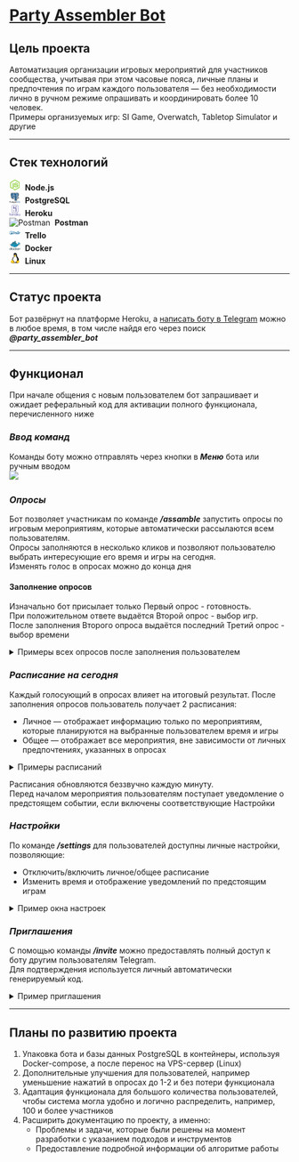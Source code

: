 # [Party Assembler Bot](https://t.me/party_assembler_bot)

## **Цель проекта**
Автоматизация организации игровых мероприятий для участников сообщества, учитывая при этом часовые пояса, личные планы и предпочтения по играм каждого пользователя — без необходимости лично в ручном режиме опрашивать и координировать более 10 человек.    
Примеры организуемых игр: SI Game, Overwatch, Tabletop Simulator и другие
____

## **Стек технологий**
  <img src="https://github.com/devicons/devicon/blob/master/icons/nodejs/nodejs-original.svg" title="Node.js" alt="Node.js" width="20" height="20"/>&nbsp;   **Node.js**    
  <img src="https://github.com/devicons/devicon/blob/master/icons/postgresql/postgresql-original-wordmark.svg" title="PostgreSQL" alt="PostgreSQL" width="20" height="20"/>&nbsp;   **PostgreSQL**    
  <img src="https://github.com/devicons/devicon/blob/master/icons/heroku/heroku-original-wordmark.svg" title="Heroku"  alt="Heroku" width="20" height="20"/>&nbsp;   **Heroku**    
  <img src="https://www.vectorlogo.zone/logos/getpostman/getpostman-icon.svg" title="Postman"  alt="Postman" width="20" height="20"/>&nbsp;   **Postman**      
  <img src="https://github.com/devicons/devicon/blob/master/icons/trello/trello-plain-wordmark.svg" title="Trello"  alt="Trello" width="20" height="20"/>&nbsp;   **Trello**    
  <img src="https://github.com/devicons/devicon/blob/master/icons/docker/docker-original-wordmark.svg" title="Docker"  alt="Docker" width="20" height="20"/>&nbsp;   **Docker**    
  <img src="https://github.com/devicons/devicon/blob/master/icons/linux/linux-original.svg" title="Linux" alt="Linux" width="20" height="20"/>&nbsp;   **Linux**  
____

## **Статус проекта**
Бот развёрнут на платформе Heroku, а [написать боту в Telegram](https://t.me/party_assembler_bot) можно в любое время, в том числе найдя его через поиск ___@party_assembler_bot___   
____

## **Функционал**
При начале общения с новым пользователем бот запрашивает и ожидает реферальный код для активации полного функционала, перечисленного ниже

### ___Ввод команд___
Команды боту можно отправлять через кнопки в ___**Меню**___ бота или ручным вводом    
<img src="https://user-images.githubusercontent.com/107767949/202308290-255f6946-fdb3-4b06-8fd3-61cadbb1b364.png" width="30%">

### ___Опросы___
Бот позволяет участникам по команде ___/assamble___ запустить опросы по игровым мероприятиям, которые автоматически рассылаются всем пользователям.    
Опросы заполняются в несколько кликов и позволяют пользователю выбрать интересующие его время и игры на сегодня.    
Изменять голос в опросах можно до конца дня    

#### ____Заполнение опросов____
Изначально бот присылает только Первый опрос - готовность.    
При положительном ответе выдаётся Второй опрос - выбор игр.    
После заполнения Второго опроса выдаётся последний Третий опрос - выбор времени    
<details> 
  <summary>Примеры всех опросов после заполнения пользователем </summary>
  Первый опрос - готовность<br>
  <img src="https://user-images.githubusercontent.com/107767949/202302735-d5133803-58ee-49bf-8295-3d25f6c23082.png" width="30%"><br>
  Второй опрос - выбор игры<br>
  <img src="https://user-images.githubusercontent.com/107767949/202302761-183a9807-eaa8-4a61-abe3-2c434d0da794.png" width="30%"><br>
  Третий опрос - выбор времени<br>
  <img src="https://user-images.githubusercontent.com/107767949/202302792-3c8683fa-c9bf-4bae-a87d-4475bb7905c5.png" width="30%">
</details>


### ___Расписание на сегодня___
Каждый голосующий в опросах влияет на итоговый результат. После заполнения опросов пользователь получает 2 расписания:    
- Личное — отображает информацию только по мероприятиям, которые планируются на выбранные пользователем время и игры
- Общее — отображает все мероприятия, вне зависимости от личных предпочтениях, указанных в опросах
<details> 
  <summary>Примеры расписаний </summary>
  <img src="https://user-images.githubusercontent.com/107767949/202303455-4e9cf6fa-3d5d-4373-bfd1-1dfb5d090bd7.png" width="25%"><br>
  <img src="https://user-images.githubusercontent.com/107767949/202303468-11030a77-661e-4687-9d51-f6ed76b57f56.png" width="25%"><br>
</details>

Расписания обновляются беззвучно каждую минуту.    
Перед началом мероприятия пользователям поступает уведомление о предстоящем событии, если включены соответствующие Настройки

### ___Настройки___
По команде ___/settings___ для пользователей доступны личные настройки, позволяющие:
- Отключить/включить личное/общее расписание
- Изменить время и отображение уведомлений по предстоящим играм

<details> 
  <summary>Пример окна настроек </summary>
  <img src="https://user-images.githubusercontent.com/107767949/202306435-cb7ed686-6242-4d6c-b6cc-506af30dbbe0.png" width="40%"><br>
  <img src="https://user-images.githubusercontent.com/107767949/202306485-e323370e-851c-4711-b7ec-be3a0f09015f.png" width="40%"><br>
</details>

### ___Приглашения___
С помощью команды ___/invite___ можно предоставлять полный доступ к боту другим пользователям Telegram.    
Для подтверждения используется личный автоматически генерируемый код.
<details> 
  <summary>Пример приглашения </summary>
  <img src="https://user-images.githubusercontent.com/107767949/202312540-650d2c84-591c-4004-ba51-fd7bab605dcc.png" width="40%"><br>
</details>

____
## **Планы по развитию проекта**
1. Упаковка бота и базы данных PostgreSQL в контейнеры, используя Docker-compose, а после перенос на VPS-сервер (Linux)
2. Дополнительные улучшения для пользователей, например уменьшение нажатий в опросах до 1-2 и без потери функционала
3. Адаптация функционала для большого количества пользователей, чтобы система могла удобно и логично распределить, например, 100 и более участников
4. Расширить документацию по проекту, а именно:
    - Проблемы и задачи, которые были решены на момент разработки с указанием подходов и инструментов
    - Предоставление подробной информации об алгоритме работы
